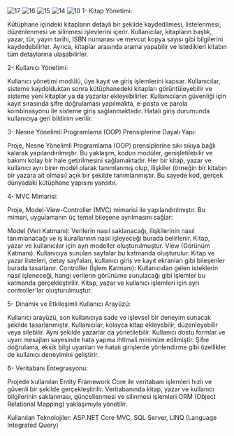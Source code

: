![17](https://github.com/user-attachments/assets/23ce0ac9-9c20-407c-b571-6b2848b3c848)
![16](https://github.com/user-attachments/assets/7eb926ec-b8e3-4901-84ff-c140501db891)
![15](https://github.com/user-attachments/assets/31116f3d-5abc-41e9-8bad-92dcd0d79637)
![14](https://github.com/user-attachments/assets/798b1442-8b98-46fc-bc36-db1ca6d72d34)
![10](https://github.com/user-attachments/assets/d2d5d605-11ba-4988-9602-bdbd651e8965)
1- Kitap Yönetimi:

Kütüphane içindeki kitapların detaylı bir şekilde kaydedilmesi, listelenmesi, düzenlenmesi ve silinmesi işlevlerini içerir. Kullanıcılar, kitapların başlık, yazar, tür, yayın tarihi, ISBN numarası ve mevcut kopya sayısı gibi bilgilerini kaydedebilirler. Ayrıca, kitaplar arasında arama yapabilir ve istedikleri kitabın tüm detaylarına ulaşabilirler.

2- Kullanıcı Yönetimi:

Kullanıcı yönetimi modülü, üye kayıt ve giriş işlemlerini kapsar. Kullanıcılar, sisteme kaydolduktan sonra kütüphanedeki kitapları görüntüleyebilir ve sisteme yeni kitaplar ya da yazarlar ekleyebilirler. Kullanıcıların güvenliği için kayıt sırasında şifre doğrulaması yapılmakta, e-posta ve parola kombinasyonu ile sisteme giriş sağlanmaktadır. Hatalı giriş durumunda kullanıcıya geri bildirim verilir.

3- Nesne Yönelimli Programlama (OOP) Prensiplerine Dayalı Yapı:

Proje, Nesne Yönelimli Programlama (OOP) prensiplerine sıkı sıkıya bağlı kalarak yapılandırılmıştır. Bu yaklaşım, kodun modüler, genişletilebilir ve bakımı kolay bir hale getirilmesini sağlamaktadır. Her bir kitap, yazar ve kullanıcı ayrı birer model olarak tanımlanmış olup, ilişkiler (örneğin bir kitabın bir yazara ait olması) açık bir şekilde tanımlanmıştır. Bu sayede kod, gerçek dünyadaki kütüphane yapısını yansıtır.

4- MVC Mimarisi:

Proje, Model-View-Controller (MVC) mimarisi ile yapılandırılmıştır. Bu mimari, uygulamanın üç temel bileşene ayrılmasını sağlar:

Model (Veri Katmanı): Verilerin nasıl saklanacağı, ilişkilerinin nasıl tanımlanacağı ve iş kurallarının nasıl işleyeceği burada belirlenir. Kitap, yazar ve kullanıcılar için ayrı modeller oluşturulmuştur. View (Görünüm Katmanı): Kullanıcıya sunulan sayfalar bu katmanda oluşturulur. Kitap ve yazar listeleri, detay sayfaları, kullanıcı giriş ve kayıt ekranları gibi bileşenler burada tasarlanır. Controller (İşlem Katmanı): Kullanıcıdan gelen isteklerin nasıl işleneceği, hangi verilerin görünüme sunulacağı gibi işlemler bu katmanda gerçekleştirilir. Kitap, yazar ve kullanıcı işlemleri için ayrı controller'lar oluşturulmuştur.

5- Dinamik ve Etkileşimli Kullanıcı Arayüzü:

Kullanıcı arayüzü, son kullanıcıya sade ve işlevsel bir deneyim sunacak şekilde tasarlanmıştır. Kullanıcılar, kolayca kitap ekleyebilir, düzenleyebilir veya silebilir. Aynı şekilde yazarlar da yönetilebilir. Kullanıcı dostu formlar ve uyarı mesajları sayesinde hata yapma ihtimali minimize edilmiştir. Şifre doğrulama, eksik bilgi uyarıları ve hatalı girişlerde yönlendirme gibi özellikler de kullanıcı deneyimini geliştirir.

6- Veritabanı Entegrasyonu:

Projede kullanılan Entity Framework Core ile veritabanı işlemleri hızlı ve güvenli bir şekilde gerçekleştirilir. Veritabanında kitap, yazar ve kullanıcı bilgilerinin saklanması, güncellenmesi ve silinmesi işlemleri ORM (Object Relational Mapping) yaklaşımıyla yönetilir.

Kullanılan Teknolojiler: ASP.NET Core MVC, SQL Server, LINQ (Language Integrated Query)
